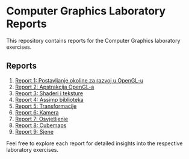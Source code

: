 # Computer Graphics Laboratory Reports

This repository contains reports for the Computer Graphics laboratory exercises.

## Reports

1. [Report 1: Postavljanje okoline za razvoj u OpenGL-u](/Report01)
2. [Report 2: Apstrakcija OpenGL-a](/Report02)
3. [Report 3: Shaderi i teksture](/Report03)
4. [Report 4: Assimp biblioteka](/Report04)
5. [Report 5: Transformacije](/Report05)
6. [Report 6: Kamera](/Report06)
7. [Report 7: Osvjetljenje](/Report07)
8. [Report 8: Cubemaps](/Report08)
9. [Report 9: Sjene](/Report09)

Feel free to explore each report for detailed insights into the respective laboratory exercises.
